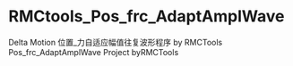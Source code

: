 # RMCtools_Pos_frc_AdaptAmplWave
Delta Motion 位置_力自适应幅值往复波形程序 by RMCTools Pos_frc_AdaptAmplWave Project byRMCTools
